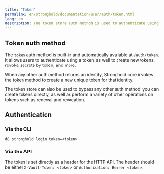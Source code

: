 ```yaml
---
title: "Token"
permalink: en/stronghold/documentation/user/auth/token.html
lang: en
description: The token store auth method is used to authenticate using tokens.
---
```


## Token auth method

The `token` auth method is built-in and automatically available at `/auth/token`. It
allows users to authenticate using a token, as well to create new tokens, revoke
secrets by token, and more.

When any other auth method returns an identity, Stronghold core invokes the
token method to create a new unique token for that identity.

The token store can also be used to bypass any other auth method:
you can create tokens directly, as well as perform a variety of other
operations on tokens such as renewal and revocation.

## Authentication

### Via the CLI

```shell-session
d8 stronghold login token=<token>
```

### Via the API

The token is set directly as a header for the HTTP API. The header should be
either `X-Vault-Token: <token>` or `Authorization: Bearer <token>`.
